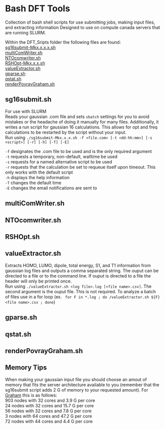 # Bash DFT Tools
Collection of bash shell scripts for use submitting jobs, making input files, and extracting information
Designed to use on compute canada servers that are running SLURM.  

Within the DFT_Sripts folder the following files are found:  
[sg16submit-Mkx.x.x.x.sh](#sg16submitsh)  
[multiComWriter.sh](#multicomwritersh)  
[NTOcomwriter.sh](#ntocomwritersh)  
[RSHOpt-Mkx.x.x.sh](#rshoptsh)  
[valueExtractor.sh](#valueextractorsh)    
[gparse.sh](#gparsesh)  
[qstat.sh](#qstatsh)  
[renderPovrayGraham.sh](#renderpovraygrahamsh)  

## sg16submit.sh
For use with SLURM  
Reads your gaussian .com file and sets `sbatch` settings for you to avoid mistakes or the headache of doing it manually for many files. 
Additionally, it writes a run script for gaussian 16 calculations. This allows for opt and freq calculations to be restarted by the script without your input.    
Run using `./sg16submit-Mkx.x.x.sh -f <file.com> [-t <dd-hh:mm>] [-s <script>] [-r] [-h] [-T] [-E]`

`-f` designates the .com file to be used and is the only required argument  
`-t` requests a temporary, non-default, walltime be used  
`-s` requests for a named alternative script to be used  
`-r` requests that the calculation be set to requeue itself upon timeout. This only works with the default script  
`-h` displays the help information  
`-T` changes the default time  
`-E` changes the email notifications are sent to  

## multiComWriter.sh  

## NTOcomwriter.sh  

## RSHOpt.sh  

## valueExtractor.sh    
Extracts HOMO, LUMO, dipole, total energy, S1, and T1 information from gaussian log files and outputs a comma separated string. The ouput can be directed to a file or to the command line. If ouput is directed to a file the header will only be printed once.  
Run using `./valueExtractor.sh <log file>.log [<file name>.csv]`. The second argument is the ouput file. This is not required. 
To analyze a batch of files use in a for loop (ex. ` for F in *.log ; do /valueExtractor.sh ${F} <file name>.csv ; done`)  

## gparse.sh  

## qstat.sh  

## renderPovrayGraham.sh

## Memory Tips  
When making your gaussian input file you should choose an amout of memory that fits the server architecture available to you (remember that the sg16submit script adds 2 G of memory to your requested amount). For [Graham](https://docs.computecanada.ca/wiki/Graham) this is as follows:  
903 nodes with 32 cores and 3.9 G per core  
24 nodes with 32 cores and 15.7 G per core  
56 nodes with 32 cores and 7.8 G per core  
3 nodes with 64 cores and 47.2 G per core  
72 nodes with 44 cores and 4.4 G per core  
